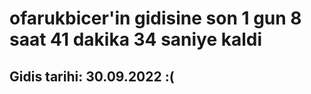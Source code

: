 # ofarukbicer'in gidisine son 1 gun 8 saat 41 dakika 34 saniye kaldi

## Gidis tarihi: 30.09.2022 :(